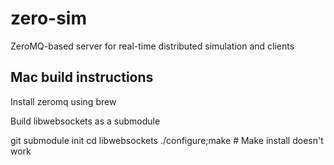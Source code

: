 zero-sim
========

ZeroMQ-based server for real-time distributed simulation and clients

## Mac build instructions

Install zeromq using brew

Build libwebsockets as a submodule

git submodule init
cd libwebsockets
./configure;make # Make install doesn't work
